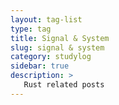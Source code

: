 ```yaml
---
layout: tag-list
type: tag
title: Signal & System
slug: signal & system
category: studylog
sidebar: true
description: >
   Rust related posts
---
```

